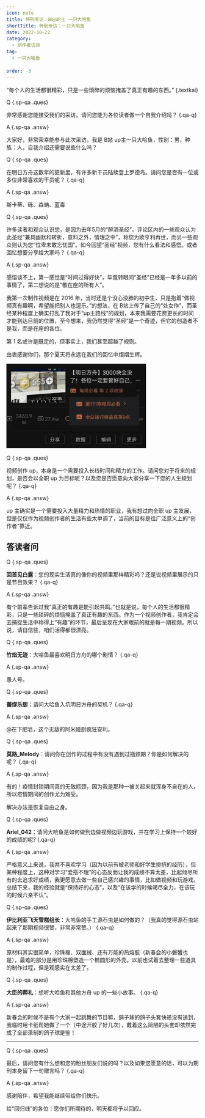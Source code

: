 ```yaml
---
icon: note
title: 特别专访：B站UP主 一只大哈鱼
shortTitle: 特别专访：一只大哈鱼
date: 2022-10-22
category:
  - 创作者访谈
tag:
  - 一只大哈鱼

order: -3
---
```


“每个人的生活都很精彩，只是一些琐碎的烦恼掩盖了真正有趣的东西。” {.textkai}

<!-- more -->

Q {.sp-qa .ques}

非常感谢您能接受我们的采访。请问您能为各位读者做一个自我介绍吗？ {.qa-q}

A {.sp-qa .answ}

大家好，非常荣幸能参与此次采访，我是 B站 up主一只大哈鱼，性别：男，种族：人，自我介绍还需要说些什么吗？

Q {.sp-qa .ques}

在明日方舟这数年的更新里，有许多新干员陆续登上罗德岛。请问您是否有一位或多位非常喜欢的干员呢？ {.qa-q}

A {.sp-qa .answ}

斯卡蒂、砾、森蚺、蓝毒

Q {.sp-qa .ques}

许多读者和观众认识您，是因为去年5月的“醉酒圣经”。评论区内的一些观众认为此圣经“兼具幽默和转折，意料之外，情理之中”，称您为欧亨利再世，而另一些观众则认为您“位卑未敢忘忧国”。如今回望“圣经”视频，您有什么看法和感悟。或者回忆想要分享给大家吗？ {.qa-q}

A {.sp-qa .answ}

感悟谈不上，第一感觉是“时间过得好快”，毕竟转眼间“圣经”已经是一年多以前的事情了，第二想说的是“敬在座的所有人”。

我第一次制作视频是在 2016 年，当时还是个没心没肺的初中生，只是抱着“做视频真有趣啊，希望能把别人也逗乐。”的想法，在 B站上传了自己的“处女作”，而圣经某种程度上确实打乱了我对于“up主路线”的规划，本来我需要花费更长的时间才能到达目前的位置，至今想来，我仍然觉得“圣经”是一个奇迹，但它的创造者不是我，而是在座的各位。

第 1 名或许是既定的，但事实上，我们甚至超越了规则。

由衷感谢你们，那个夏天将永远在我们的回忆中熠熠生辉。

![](./res/dahayu.webp)

Q {.sp-qa .ques}

视频创作 up，本身是一个需要投入长线时间和精力的工作。请问您对于将来的规划，是否会以全职 up 为目标呢？以及您是否愿意向大家分享一下您的人生规划呢？ {.qa-q}

A {.sp-qa .answ}

up 主确实是一个需要投入大量精力和热情的职业，我有想过向全职 up 主发展，但是仅仅作为视频创作者的生活有些太单调了，当前的目标是往广泛意义上的“创作者”靠近。

## 答读者问

Q {.sp-qa .ques}

**回首见白露**：您的现实生活真的像你的视频里那样精彩吗？还是说视频里展示的只是节目效果？ {.qa-q}

A {.sp-qa .answ}

有个前辈告诉过我“真正的有趣是能引起共鸣。”也就是说，每个人的生活都很精彩，只是一些琐碎的烦恼掩盖了真正有趣的东西。作为一个视频创作者，我肯定会去捕捉生活中称得上“有趣”的环节，最后呈现在大家眼前的就是每一期视频。所以说，请自信些，咱们活得都很漂亮。

Q {.sp-qa .ques}

**竹焰无迹**：大哈鱼最喜欢明日方舟的哪个剧情？ {.qa-q}

A {.sp-qa .answ}

愚人号。

Q {.sp-qa .ques}

**蕾缪乐厨**：请问大哈鱼入坑明日方舟的契机？ {.qa-q}

A {.sp-qa .answ}

@在下肥皂，这个无敌的阿米娅厨疯狂安利。

Q {.sp-qa .ques}

**莫路_Melody**：请问你在创作的过程中有没有遇到过瓶颈期？你是如何解决的呢？ {.qa-q}

A {.sp-qa .answ}

有的！疫情封锁期间真的无敌瓶颈，因为我是那种一被关起来就浑身不自在的人，所以疫情期间的创作尤为难受。

解决办法是恢复自由之身。

Q {.sp-qa .ques}

**Ariel_042**：请问大哈鱼是如何做到边做视频边玩游戏，并在学习上保持一个较好的成绩的呢? {.qa-q}

A {.sp-qa .answ}

严格意义上来说，我并不喜欢学习（因为以前有被老师和好学生排挤的经历），但某种程度上，这种对学习“爱搭不理”的心态反而让我的成绩不算太差，比起倾尽所有的去追求好成绩，我更愿意去做一些自己感兴趣的事情，比如做视频和玩游戏。总结下来，我的经验就是“保持好的心态”，以及“在该学的时候竭尽全力，在该玩的时候六亲不认”。

Q {.sp-qa .ques}

**伊比利亚飞天雪糕组长**：大哈鱼的手工源石虫是如何做的？（我真的觉得源石虫站起来了那期视频很赞，非常非常赞。） {.qa-q}

A {.sp-qa .answ}

原材料其实很简单，珍珠棉、双面绒、还有万能的热熔胶（新春会的小磐蟹也是），最难的部分是用珍珠棉塑造一个椭圆形的外壳。以前也试着去整理一些道具的制作过程，但是观感实在太差了。

Q {.sp-qa .ques}

**大臣的葬礼**：想听大哈鱼和其他方舟 up 的一些小故事。 {.qa-q}

A {.sp-qa .answ}

新春会的时候不是有个大家一起跳舞的节目嘛，鸽子球的鸽子头套快递没有送到，我临时用卡纸帮她做了一个（中途开胶了好几次），戴着这么简陋的头套却依然完成了全部录制的鸽子球是鉴！

---

Q {.sp-qa .ques}

最后，请问您有什么想和您的粉丝朋友们说的吗？以及如果您愿意的话，可以为期刊本身留下一句赠言吗？ {.qa-q}

A {.sp-qa .answ}

感谢陪伴，希望我能继续带给你们快乐。

给“回归线”的各位：愿你们所期待的，明天都将予以回应。<eod />

<Ads />
